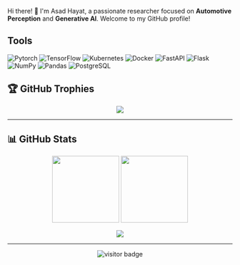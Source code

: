 Hi there! 👋 I'm Asad Hayat, a passionate researcher focused on **Automotive Perception** and **Generative AI**. Welcome to my GitHub profile!

## Tools

![Pytorch](https://img.shields.io/badge/Pytorch-ff3c0c.svg?logo=pytorch&logoColor=white)
![TensorFlow](https://img.shields.io/badge/TensorFlow-FF6F00.svg?logo=TensorFlow&logoColor=white)
![Kubernetes](https://img.shields.io/badge/Tools-Kubernetes-informational?style=flat&logo=kubernetes&logoColor=white&color=6aa6f8)
![Docker](https://img.shields.io/badge/Tools-Docker-informational?style=flat&logo=docker&logoColor=white&color=6aa6f8)
![FastAPI](https://img.shields.io/badge/FastAPI-000000.svg?logo=fastapi&logoColor=white)
![Flask](https://img.shields.io/badge/Flask-000000.svg?logo=flask&logoColor=white)
![NumPy](https://img.shields.io/badge/Numpy-013243.svg?logo=numpy&logoColor=white)
![Pandas](https://img.shields.io/badge/Pandas-150458.svg?logo=pandas&logoColor=white)
![PostgreSQL](https://img.shields.io/badge/PostgreSQL-316192.svg?logo=postgresql&logoColor=white)

## 🏆 GitHub Trophies

<p align="center">
  <img src="https://github-profile-trophy.vercel.app/?username=Deltaidiots&theme=onedark&row=1&column=7" />
</p>

---

## 📊 GitHub Stats

<p align="center">
  <img src="https://github-readme-stats.vercel.app/api?username=Deltaidiots&show_icons=true&theme=tokyonight" height="150" />
  <img src="https://github-readme-stats.vercel.app/api/top-langs/?username=Deltaidiots&layout=compact&theme=tokyonight" height="150" />
</p>

<p align="center">
  <img src="https://github-readme-streak-stats.herokuapp.com/?user=Deltaidiots&theme=tokyonight" />
</p>

---

<p align="center">
  <img src="https://visitor-badge.laobi.icu/badge?page_id=Deltaidiots.Deltaidiots" alt="visitor badge"/>
</p>
